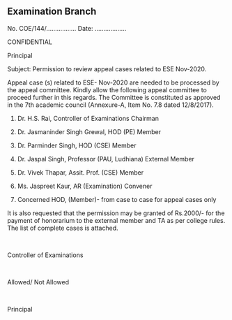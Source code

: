 ## Examination Branch

No. COE/144/.................	Date: ..................

CONFIDENTIAL

Principal

Subject:   Permission to review appeal cases related to ESE Nov-2020.  

Appeal case (s) related to ESE- Nov-2020 are needed to be processed by the appeal committee. Kindly allow the following appeal committee to proceed further in this regards. The Committee is constituted as approved in the 7th academic council (Annexure-A, Item No. 7.8 dated 12/8/2017).

1.	Dr. H.S. Rai, Controller of Examinations			 	Chairman

2.	Dr. Jasmaninder Singh Grewal, HOD (PE)			 Member

3.	Dr. Parminder Singh, HOD (CSE)				 Member

4.	Dr. Jaspal Singh, Professor (PAU, Ludhiana)			 External Member

5.  Dr. Vivek Thapar, Assit. Prof. (CSE)				 Member

5.	Ms. Jaspreet Kaur, AR (Examination)			 	 Convener

6.	Concerned HOD, (Member)- from case to case for appeal cases only



It is also requested that the permission may be granted of Rs.2000/- for the payment of honorarium to the external member and TA as per college rules. The list of complete cases is attached.



</br>

Controller of Examinations

</br>

Allowed/ Not Allowed

</br>

Principal
 
